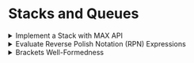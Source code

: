 # Stacks and Queues

<details>
<summary> Implement a Stack with MAX API </summary>

---
- Design a stack that includes max operation

---

```cpp
class Stack {
public:
	bool Empty() const {
		return empty(element_);
	}

	int Max() const {
		if (Empty()) {
			throw length_error("Max(): empty stack");
		}

		return cached_max_with_count_.top().max;
	}

	int Pop() {
		if (Empty()) {
			throw  length_error("Pop(): empty stack");
		}

		int pop_element = element_.top();
		element_.pop();
		const int current_max = cached_max_with_count_.top().max;
		if (pop_element == current_max) {
			int& max_frequency = cached_max_with_count_.top().count;
			--max_frequency;

			if (max_frequency == 0) {
				cached_max_with_count_.pop();
			}
		}

		return pop_element;
	}

	void Push(int x) {
		element_.emplace(x);
		if (empty(cached_max_with_count_)) {
			cached_max_with_count_.emplace(MaxWidthCount{x, 1});
		} else {
			const int current_max = cached_max_with_count_.top().max;
			if (x == current_max) {
				int& max_frequency = cached_max_with_count_.top().count;
				++max_frequency;
			} else if (x > current_max) {
				cached_max_with_count_.emplace(MaxWidthCount{x, 1});
			}
		}
	}

private:
	stack<int> element_;

	struct MaxWidthCount {
		int max, count;
	};

	stack<MaxWidthCount> cached_max_with_count_;
}
```

---
- Time Complexity: O(1)
- Space Complexity: O(n)

---
</details>


<details>
<summary> Evaluate Reverse Polish Notation (RPN) Expressions </summary>

---
- Compute the arithmetic expression string (in RPN).
- Example:
"1,1,+,-2,x" -> "(1+1)x-2" -> "-4"  
"3,4,+,2,x,1,+" -> "(3+4)x2+1" -> 15

---

```cpp
int Evaluate(const string& expression) {
	stack<int> intermediate_results;
	stringstream ss(expression);
	string token;

	const char kDelimeter = ',';
	const unordered_map<string, function<int(int, int)>> kOperators = {
		{"+", [](int x, int y) -> int { return x + y; }},
		{"-", [](int x, int y) -> int { return x - y; }},
		{"*", [](int x, int y) -> int { return x * y; }},
		{"/", [](int x, int y) -> int { return x / y; }}};

	while (getline(ss, token, kDelimeter)) {
		if (kOperators.count(token)) {
			const int y = intermediate_results.top();
			intermediate_results.pop();
			const int x = intermediate_results.top();
			intermediate_results.pop();
			intermediate_results.emplace(kOperators.at(token)(x, y));
		} else {
			intermediate_results.emplace(stoi(token));
		}
	}

	return intermediate_results.top();
}
```

---
- Time Complexity: O(n)

---
</details>


<details>
<summary> Brackets Well-Formedness </summary>

---
- Given a string with brackets "{,},(,),[,]"
- Check if brackets are all correctly closed.

---

```cpp
bool isWellFormed(const string& s) {
	stack<char> left_chars;
	const unordered_map<char, char> kLookup = {{'(', ')'}, {'{', '}'}, {'[', ']'}};

	for (int i = 0; i < size(s); ++i) {
		if (kLookup.count(s[i])) {
			left_chars.emplace(s[i]);
		} else {
			if (empty(left_chars) || kLookup.at(left_chars.top()) != s[i]) {
				return false;
			}
			left_chars.pop();
		}
	}
	return empty(left_chars);
}
```

---
- Time Complexity: O(n)

---
</details>